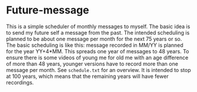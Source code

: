 # Future-message
This is a simple scheduler of monthly messages to myself. The basic idea is to send my future self a message from the past. The intended scheduling is planned to be about one message per month for the next 75 years or so. The basic scheduling is like this: message recorded in MM/YY is planned for the year YY+4*MM. This spreads one year of messages to 48 years. To ensure there is some videos of young me for old me with an age difference of more than 48 years, younger versions have to record more than one message per month. See `schedule.txt` for an overview. It is intended to stop at 100 years, which means that the remaining years will have fewer recordings.
